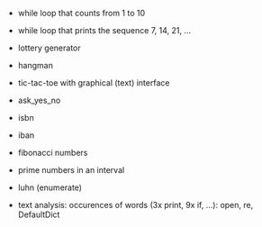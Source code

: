 - while loop that counts from 1 to 10
- while loop that prints the sequence 7, 14, 21, ...
- lottery generator
- hangman
- tic-tac-toe with graphical (text) interface
- ask_yes_no
- isbn
- iban
- fibonacci numbers
- prime numbers in an interval

- luhn (enumerate)

- text analysis: occurences of words (3x print, 9x if, ...): open, re, DefaultDict
